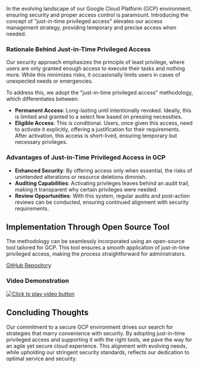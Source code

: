 
In the evolving landscape of our Google Cloud Platform (GCP) environment, ensuring security and proper access control is paramount. Introducing the concept of "just-in-time privileged access" elevates our access management strategy, providing temporary and precise access when needed.

### Rationale Behind Just-in-Time Privileged Access

Our security approach emphasizes the principle of least privilege, where users are only granted enough access to execute their tasks and nothing more. While this minimizes risks, it occasionally limits users in cases of unexpected needs or emergencies.

To address this, we adopt the "just-in-time privileged access" methodology, which differentiates between:

* **Permanent Access**: Long-lasting until intentionally revoked. Ideally, this is limited and granted to a select few based on pressing necessities.
* **Eligible Access**: This is conditional. Users, once given this access, need to activate it explicitly, offering a justification for their requirements. After activation, this access is short-lived, ensuring temporary but necessary privileges.

### Advantages of Just-in-Time Privileged Access in GCP

* **Enhanced Security**: By offering access only when essential, the risks of unintended alterations or resource deletions diminish. 
* **Auditing Capabilities**: Activating privileges leaves behind an audit trail, making it transparent why certain privileges were needed.
* **Review Opportunities**: With this system, regular audits and post-action reviews can be conducted, ensuring continued alignment with security requirements.

## Implementation Through Open Source Tool

The methodology can be seamlessly incorporated using an open-source tool tailored for GCP. This tool ensures a smooth application of just-in-time privileged access, making the process straightforward for administrators.

[GitHub Repository](https://github.com/GoogleCloudPlatform/jit-access)

### Video Demonstration

[![Click to play video button](https://github.com/PHACDataHub/Wiki/assets/367922/ba1dfbb3-f192-4e3e-a693-eb998c167c54)](https://www.youtube.com/watch?v=rRrxuRPmutY)

## Concluding Thoughts

Our commitment to a secure GCP environment drives our search for strategies that marry convenience with security. By adopting just-in-time privileged access and supporting it with the right tools, we pave the way for an agile yet secure cloud experience. This alignment with evolving needs, while upholding our stringent security standards, reflects our dedication to optimal service and security.
